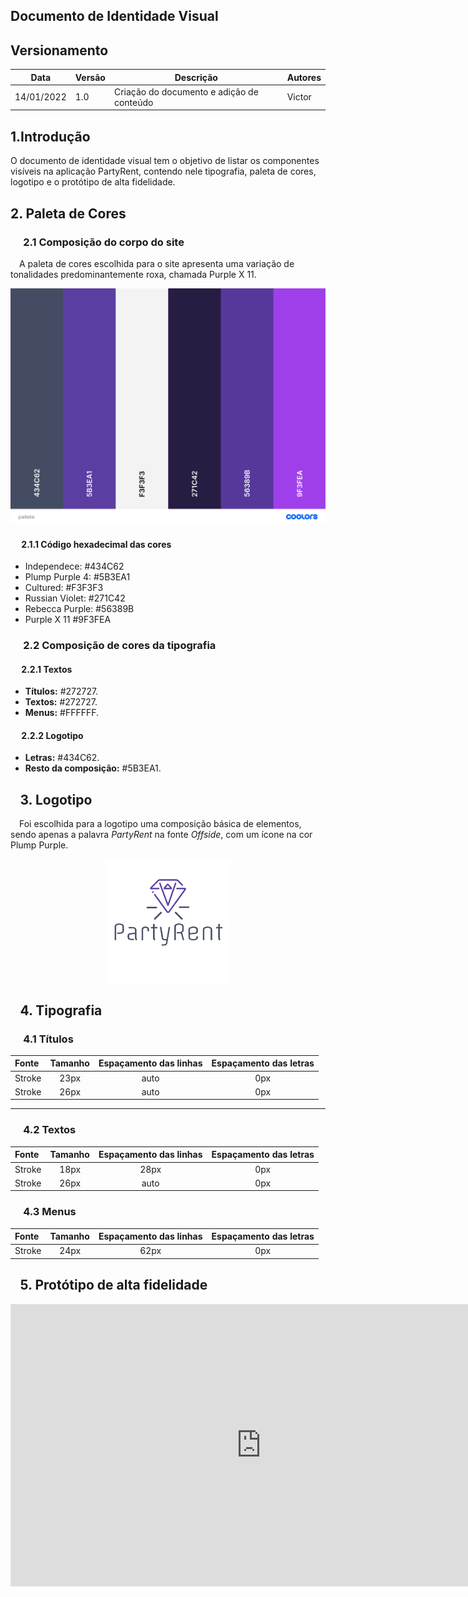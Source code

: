 ## Documento de Identidade Visual

## Versionamento

| Data       | Versão | Descrição                                                 | Autores      |
| ---------- | ------ | --------------------------------------------------------- | ------------ |
| 14/01/2022 | 1.0    | Criação do documento e adição de conteúdo                 | Victor |


## 1.Introdução

O documento de identidade visual tem o objetivo de listar os componentes visíveis na aplicação PartyRent, contendo nele tipografia, paleta de cores, logotipo e o protótipo de alta fidelidade.


## 2. Paleta de Cores


### &emsp; 2.1 Composição do corpo do site

 &emsp;A paleta de cores escolhida para o site apresenta uma variação de tonalidades predominantemente roxa, chamada Purple X 11.

 [![Russian Violet](../modelagem/imagensmodel/palettecolors.png)](../modelagem/imagensmodel/palettecolors.png)
 

#### &emsp; 2.1.1 Código hexadecimal das cores
* Independece: #434C62
* Plump Purple 4: #5B3EA1
* Cultured: #F3F3F3
* Russian Violet: #271C42
* Rebecca Purple: #56389B
* Purple X 11 #9F3FEA


### &emsp; 2.2 Composição de cores da tipografia

#### &emsp; 2.2.1 Textos

 * **Títulos:** #272727.
 * **Textos:** #272727.
 * **Menus:** #FFFFFF.

#### &emsp; 2.2.2 Logotipo

 * **Letras:** #434C62.
 * **Resto da composição:** #5B3EA1.

## &ensp; 3. Logotipo

 &emsp;Foi escolhida para a logotipo uma composição básica de elementos, sendo apenas a palavra *PartyRent* na fonte *Offside*, com um ícone na cor Plump Purple.

 <center>
<img src="../../assets/logo.png" alt="logo" align="middle">
</center>

## &ensp; 4. Tipografia

### &emsp; 4.1 Títulos

 Fonte | Tamanho | Espaçamento das linhas | Espaçamento das letras
 :--- | :---: | :---: | :---:
 Stroke | 23px | auto | 0px 
 Stroke | 26px | auto | 0px 

 ---

### &emsp; 4.2 Textos

 Fonte | Tamanho | Espaçamento das linhas | Espaçamento das letras
 :--- | :---: | :---: | :---:
 Stroke | 18px | 28px | 0px
 Stroke | 26px | auto | 0px 

### &emsp; 4.3 Menus

 Fonte | Tamanho | Espaçamento das linhas | Espaçamento das letras
 :--- | :---: | :---: | :---:
 Stroke | 24px | 62px | 0px


## &ensp; 5. Protótipo de alta fidelidade

<iframe style="border: 1px solid rgba(0, 0, 0, 0.1);" width="800" height="450" src="https://www.figma.com/embed?embed_host=share&url=https%3A%2F%2Fwww.figma.com%2Ffile%2FfFHRC3cngtq6U5MhLsERBD%2FArqDSW---Grupo-7---Prot%25C3%25B3tipo%3Fnode-id%3D116%253A92" allowfullscreen></iframe>